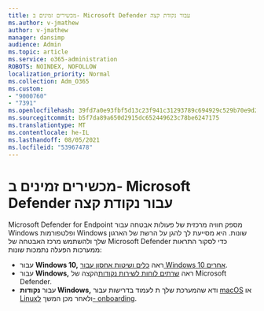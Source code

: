 ```yaml
---
title: מכשירים זמינים ב- Microsoft Defender עבור נקודת קצה
ms.author: v-jmathew
author: v-jmathew
manager: dansimp
audience: Admin
ms.topic: article
ms.service: o365-administration
ROBOTS: NOINDEX, NOFOLLOW
localization_priority: Normal
ms.collection: Adm_O365
ms.custom:
- "9000760"
- "7391"
ms.openlocfilehash: 39fd7a0e93fbf5d13c23f941c31293789c694929c529b70e9d2a9558dc3f2874
ms.sourcegitcommit: b5f7da89a650d2915dc652449623c78be6247175
ms.translationtype: MT
ms.contentlocale: he-IL
ms.lasthandoff: 08/05/2021
ms.locfileid: "53967478"
---
```

# <a name="onboard-devices-to-microsoft-defender-for-endpoint"></a>מכשירים זמינים ב- Microsoft Defender עבור נקודת קצה

Microsoft Defender for Endpoint מספק חוויה מרכזית של פעולות אבטחה עבור Windows ופלטפורמות Windows שונות. היא מסייעת לך להגן על הרשת של הארגון שלך ולהשתמש מרכז האבטחה של Microsoft Defender כדי לסקור התראות ממערכות הפעלה נתמכות שונות:

- עבור **Windows 10,** ראה [כלים ושיטות אחסון עבור Windows 10 אחרים](https://go.microsoft.com/fwlink/?linkid=2143460).
- עבור **Windows,** ראה [שרתים לוחות לשירות נקודות](https://go.microsoft.com/fwlink/?linkid=2143627)הקצה של Microsoft Defender.
- עבור **נקודות Windows,** ודא שהמערכת שלך ת לעמוד בדרישות עבור [macOS](https://go.microsoft.com/fwlink/?linkid=2143461) או [Linux](https://go.microsoft.com/fwlink/?linkid=2143462)ולאחר מכן המשך [ל- onboarding](https://go.microsoft.com/fwlink/?linkid=2143628).

